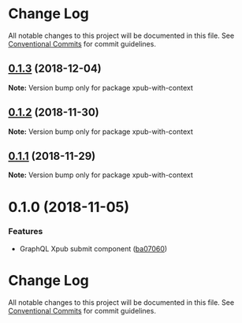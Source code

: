 # Change Log

All notable changes to this project will be documented in this file.
See [Conventional Commits](https://conventionalcommits.org) for commit guidelines.

## [0.1.3](https://gitlab.coko.foundation/pubsweet/pubsweet/compare/xpub-with-context@0.1.2...xpub-with-context@0.1.3) (2018-12-04)

**Note:** Version bump only for package xpub-with-context





## [0.1.2](https://gitlab.coko.foundation/pubsweet/pubsweet/compare/xpub-with-context@0.1.1...xpub-with-context@0.1.2) (2018-11-30)

**Note:** Version bump only for package xpub-with-context





## [0.1.1](https://gitlab.coko.foundation/pubsweet/pubsweet/compare/xpub-with-context@0.1.0...xpub-with-context@0.1.1) (2018-11-29)

**Note:** Version bump only for package xpub-with-context





<a name="0.1.0"></a>
# 0.1.0 (2018-11-05)


### Features

* GraphQL Xpub submit component ([ba07060](https://gitlab.coko.foundation/pubsweet/pubsweet/commit/ba07060))




# Change Log

All notable changes to this project will be documented in this file.
See [Conventional Commits](https://conventionalcommits.org) for commit guidelines.

